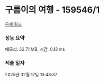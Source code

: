 # 구름이의 여행 - 159546/1 

[문제 링크](https://level.goorm.io/exam/159546/%EA%B5%AC%EB%A6%84%EC%9D%B4%EC%9D%98-%EC%97%AC%ED%96%89/quiz/1) 

### 성능 요약

메모리: 33.71 MB, 시간: 0.13 ms

### 제출 일자

2025년 02월 17일 13:43:37

